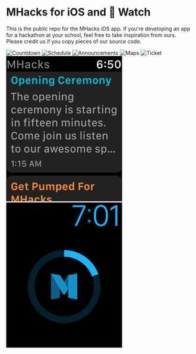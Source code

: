 MHacks for iOS and  Watch
==============

This is the public repo for the MHacks iOS app. If you're developing an app for a hackathon at your school, feel free to take inspiration from ours. Please credit us if you copy pieces of our source code.

![Countdown](Screenshots/4.0/4.7-Inch/3.png)
![Schedule](Screenshots/4.0/4.7-Inch/1.png)
![Announcements](Screenshots/4.0/4.7-Inch/4.png)
![Maps](Screenshots/4.0/4.7-Inch/2.png)
![Ticket](Screenshots/4.0/4.7-Inch/5.png)
![Watch](Screenshots/4.0/Apple-Watch/1.jpg)
![Complication](Screenshots/4.0/Apple-Watch/2.jpg)

